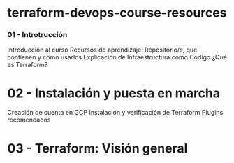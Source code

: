 # terraform-devops-course-resources



### 01 - Introtrucción
Introducción al curso
Recursos de aprendizaje: Repositorio/s, que contienen y cómo usarlos
Explicación de Infraestructura como Código
¿Qué es Terraform?


# 02 - Instalación y puesta en marcha
Creación de cuenta en GCP
Instalación y verificación de Terraform
Plugins recomendados



# 03 - Terraform: Visión general

